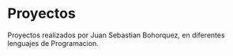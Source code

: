 # Proyectos
Proyectos realizados por Juan Sebastian Bohorquez, en diferentes lenguajes de Programacion.
